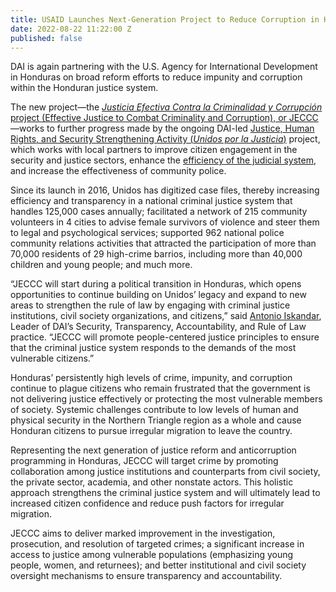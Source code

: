 ```yaml
---
title: USAID Launches Next-Generation Project to Reduce Corruption in Honduras
date: 2022-08-22 11:22:00 Z
published: false
---
```


DAI is again partnering with the U.S. Agency for International Development in Honduras on broad reform efforts to reduce impunity and corruption within the Honduran justice system.

The new project—the [*Justicia Efectiva Contra la Criminalidad y Corrupción* project (Effective Justice to Combat Criminality and Corruption), or JECCC](https://www.dai.com/our-work/projects/honduras-justicia-efectiva-contra-la-criminalidad-y-corrupcion-jeccc-project)—works to further progress made by the ongoing DAI-led [Justice, Human Rights, and Security Strengthening Activity (*Unidos por la Justicia*)](https://www.dai.com/our-work/projects/honduras-united-for-justice) project, which works with local partners to improve citizen engagement in the security and justice sectors, enhance the [efficiency of the judicial system](https://dai-global-developments.com/articles/modernized-honduran-judicial-system-promises-lower-costs-increased-efficiency-safer-communities-and-greater-transparency), and increase the effectiveness of community police.

Since its launch in 2016, Unidos has digitized case files, thereby increasing efficiency and transparency in a national criminal justice system that handles 125,000 cases annually; facilitated a network of 215 community volunteers in 4 cities to advise female survivors of violence and steer them to legal and psychological services; supported 962 national police community relations activities that attracted the participation of more than 70,000 residents of 29 high-crime barrios, including more than 40,000 children and young people; and much more.

“JECCC will start during a political transition in Honduras, which opens opportunities to continue building on Unidos’ legacy and expand to new areas to strengthen the rule of law by engaging with criminal justice institutions, civil society organizations, and citizens,” said [Antonio Iskandar](https://www.dai.com/who-we-are/our-team/antonio-iskandar), Leader of DAI’s Security, Transparency, Accountability, and Rule of Law practice. “JECCC will promote people-centered justice principles to ensure that the criminal justice system responds to the demands of the most vulnerable citizens.” 

Honduras’ persistently high levels of crime, impunity, and corruption continue to plague citizens who remain frustrated that the government is not delivering justice effectively or protecting the most vulnerable members of society. Systemic challenges contribute to low levels of human and physical security in the Northern Triangle region as a whole and cause Honduran citizens to pursue irregular migration to leave the country.

Representing the next generation of justice reform and anticorruption programming in Honduras, JECCC will target crime by promoting collaboration among justice institutions and counterparts from civil society, the private sector, academia, and other nonstate actors. This holistic approach strengthens the criminal justice system and will ultimately lead to increased citizen confidence and reduce push factors for irregular migration.

JECCC aims to deliver marked improvement in the investigation, prosecution, and resolution of targeted crimes; a significant increase in access to justice among vulnerable populations (emphasizing young people, women, and returnees); and better institutional and civil society oversight mechanisms to ensure transparency and accountability.